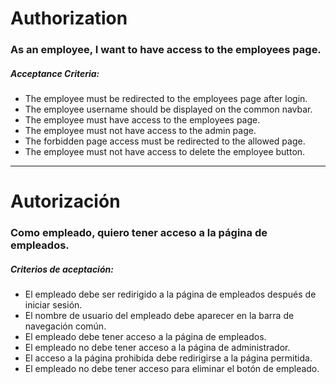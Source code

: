 # Authorization

### As an employee, I want to have access to the employees page.

##### Acceptance Criteria:

- The employee must be redirected to the employees page after login.
- The employee username should be displayed on the common navbar.
- The employee must have access to the employees page.
- The employee must not have access to the admin page.
- The forbidden page access must be redirected to the allowed page.
- The employee must not have access to delete the employee button.

---

# Autorización

### Como empleado, quiero tener acceso a la página de empleados.

##### Criterios de aceptación:

- El empleado debe ser redirigido a la página de empleados después de iniciar
  sesión.
- El nombre de usuario del empleado debe aparecer en la barra de navegación
  común.
- El empleado debe tener acceso a la página de empleados.
- El empleado no debe tener acceso a la página de administrador.
- El acceso a la página prohibida debe redirigirse a la página permitida.
- El empleado no debe tener acceso para eliminar el botón de empleado.
